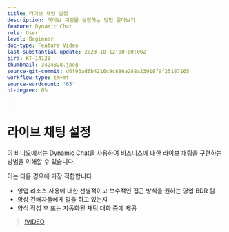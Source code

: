 ```yaml
---
title: 라이브 채팅 설정
description: 라이브 채팅을 설정하는 방법 알아보기
feature: Dynamic Chat
role: User
level: Beginner
doc-type: Feature Video
last-substantial-update: 2023-10-12T00:00:00Z
jira: KT-14128
thumbnail: 3424828.jpeg
source-git-commit: d6f93ad6b4216c9c886a288a23918f9f25187165
workflow-type: tm+mt
source-wordcount: '65'
ht-degree: 0%

---
```



# 라이브 채팅 설정

이 비디오에서는 Dynamic Chat을 사용하여 비즈니스에 대한 라이브 채팅을 구현하는 방법을 이해할 수 있습니다.

이는 다음 경우에 가장 적합합니다.

* 영업 리소스 사용에 대한 선별적이고 보수적인 접근 방식을 원하는 영업 BDR 팀
* 항상 건배자들에게 말을 하고 있는지
* 양식 작성 후 또는 자동화된 채팅 대화 중에 제공

>[!VIDEO](https://video.tv.adobe.com/v/3424828/?learn=on)
